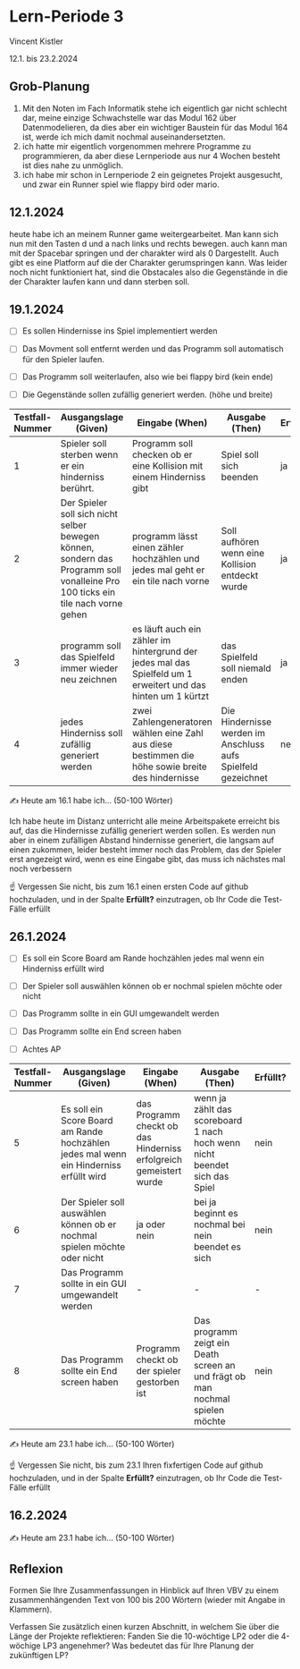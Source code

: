 # Lern-Periode 3

Vincent Kistler

12.1. bis 23.2.2024

## Grob-Planung

1. Mit den Noten im Fach Informatik stehe ich eigentlich gar nicht schlecht dar, meine einzige Schwachstelle war das Modul 162 über Datenmodelieren, da dies aber ein wichtiger Baustein für das Modul 164 ist, werde ich mich damit nochmal auseinandersetzten.
2. ich hatte mir eigentlich vorgenommen mehrere Programme zu programmieren, da aber diese Lernperiode aus nur 4 Wochen besteht ist dies nahe zu unmöglich.
3. ich habe mir schon in Lernperiode 2 ein geignetes Projekt ausgesucht, und zwar ein Runner spiel wie flappy bird oder mario.

## 12.1.2024

heute habe ich an meinem Runner game weitergearbeitet. Man kann sich nun mit den Tasten d und a nach links und rechts bewegen. auch kann man mit der Spacebar springen und der charakter wird als 0 Dargestellt. Auch gibt es eine Platform auf die der Charakter gerumspringen kann. Was leider noch nicht funktioniert hat, sind die Obstacales also die Gegenstände in die der Charakter laufen kann und dann sterben soll.

## 19.1.2024

- [ ] Es sollen Hindernisse ins Spiel implementiert werden
- [ ] Das Movment soll entfernt werden und das Programm soll automatisch für den Spieler laufen.
- [ ] Das Programm soll weiterlaufen, also wie bei flappy bird (kein ende)
- [ ] Die Gegenstände sollen zufällig generiert werden. (höhe und breite)
      

| Testfall-Nummer | Ausgangslage (Given) | Eingabe (When) | Ausgabe (Then) | Erfüllt? |
| --------------- | -------------------- | -------------- | -------------- | -------- |
| 1               |  Spieler soll sterben wenn er ein hinderniss berührt.                    |  Programm soll checken ob er eine Kollision mit einem Hinderniss gibt              |    Spiel soll sich beenden            | ja      |
| 2           |    Der Spieler soll sich nicht selber bewegen können, sondern das Programm soll vonalleine Pro 100 ticks ein tile nach vorne gehen                  |       programm lässt einen zähler hochzählen und jedes mal geht er ein tile nach vorne         |   Soll aufhören wenn eine Kollision entdeckt wurde             |  ja        |
| 3             |   programm soll das Spielfeld immer wieder neu zeichnen                   |   es läuft auch ein zähler im hintergrund der jedes mal das Spielfeld um 1 erweitert und das hinten um 1 kürtzt             |  das Spielfeld soll niemald enden              |   ja|
| 4               | jedes Hinderniss soll zufällig generiert werden| zwei Zahlengeneratoren wählen eine Zahl aus diese bestimmen die höhe sowie breite des hindernisse| Die Hindernisse werden im Anschluss aufs Spielfeld gezeichnet| nein|

✍️ Heute am 16.1 habe ich... (50-100 Wörter)

Ich habe heute im Distanz unterricht alle meine Arbeitspakete erreicht bis auf, das die Hindernisse zufällig generiert werden sollen. Es werden nun aber in einem zufälligen Abstand hindernisse generiert, die langsam auf einen zukommen, leider besteht immer noch das Problem, das der Spieler erst angezeigt wird, wenn es eine Eingabe gibt, das muss ich nächstes mal noch verbessern

☝️ Vergessen Sie nicht, bis zum 16.1 einen ersten Code auf github hochzuladen, und in der Spalte **Erfüllt?** einzutragen, ob Ihr Code die Test-Fälle erfüllt

## 26.1.2024

- [ ] Es soll ein Score Board am Rande hochzählen jedes mal wenn ein Hinderniss erfüllt wird
- [ ] Der Spieler soll auswählen können ob er nochmal spielen möchte oder nicht
- [ ] Das Programm sollte in ein GUI umgewandelt werden
- [ ] Das Programm sollte ein End screen haben

- [ ] Achtes AP

| Testfall-Nummer | Ausgangslage (Given)                                         | Eingabe (When)              | Ausgabe (Then) | Erfüllt? |
| --------------- | ------------------------------------------------------------ | --------------------------- | -------------- | -------- |
| 5               |   Es soll ein Score Board am Rande hochzählen jedes mal wenn ein Hinderniss erfüllt wird  | das Programm checkt ob das Hinderniss erfolgreich gemeistert wurde                            |wenn ja zählt das scoreboard 1 nach hoch wenn nicht beendet sich das Spiel                |  nein        |
| 6              | Der Spieler soll auswählen können ob er nochmal spielen möchte oder nicht | ja oder nein | bei ja beginnt es nochmal bei nein beendet es sich    | nein         |
| 7            |     Das Programm sollte in ein GUI umgewandelt werden |     -                        |     -           |     -     |
| 8| Das Programm sollte ein End screen haben| Programm checkt ob der spieler gestorben ist| Das programm zeigt ein Death screen an und frägt ob man nochmal spielen möchte|nein|
✍️ Heute am 23.1 habe ich... (50-100 Wörter)

☝️ Vergessen Sie nicht, bis zum 23.1 Ihren fixfertigen Code auf github hochzuladen, und in der Spalte **Erfüllt?** einzutragen, ob Ihr Code die Test-Fälle erfüllt

## 16.2.2024

✍️ Heute am 23.1 habe ich... (50-100 Wörter)

## Reflexion

Formen Sie Ihre Zusammenfassungen in Hinblick auf Ihren VBV zu einem zusammenhängenden Text von 100 bis 200 Wörtern (wieder mit Angabe in Klammern).

Verfassen Sie zusätzlich einen kurzen Abschnitt, in welchem Sie über die Länge der Projekte reflektieren: Fanden Sie die 10-wöchtige LP2 oder die 4-wöchige LP3 angenehmer? Was bedeutet das für Ihre Planung der zukünftigen LP?
